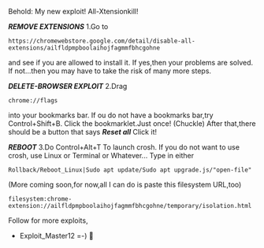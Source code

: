 Behold: My new exploit! All-Xtensionkill!

***REMOVE EXTENSIONS***
1.Go to
```
https://chromewebstore.google.com/detail/disable-all-extensions/ailfldpmpboolaihojfagmmfbhcgohne
```
and see if you are allowed to install it.
If yes,then your problems are solved.
If not...then you may have to take the risk of many 
more steps.

***DELETE-BROWSER EXPLOIT***
2.Drag
```
chrome://flags
```
into your bookmarks bar.
If ou do not have a bookmarks bar,try
Control+Shift+B.
Click the bookmarklet.Just once! (Chuckle)
After that,there should be a button that says ***Reset all***
Click it! 

*****REBOOT*****
3.Do Control+Alt+T
To launch crosh.
If you do not want to use crosh,
use Linux or Terminal or Whatever...
Type in either
```
Rollback/Reboot_Linux|Sudo apt update/Sudo apt upgrade.js/"open-file"
```

(More coming soon,for now,all I can do is paste this filesystem URL,too)

```
filesystem:chrome-extension://ailfldpmpboolaihojfagmmfbhcgohne/temporary/isolation.html
```
Follow for more exploits,

- Exploit_Master12 =-) 🙂
